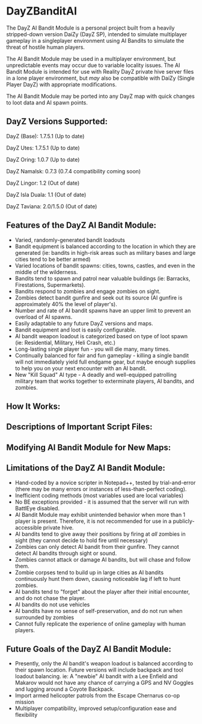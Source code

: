 DayZBanditAI
============

The DayZ AI Bandit Module is a personal project built from a heavily stripped-down version DaiZy (DayZ SP), intended to simulate multiplayer gameplay in a singleplayer environment using AI Bandits to simulate the threat of hostile human players. 

The AI Bandit Module may be used in a multiplayer environment, but unpredictable events may occur due to variable locality issues. The AI Bandit Module is intended for use with Reality DayZ private hive server files in a lone player environment, but 
*may* also be compatible with DaiZy (Single Player DayZ) with appropriate modifications. 

The AI Bandit Module may be ported into any DayZ map with quick changes to loot data and AI spawn points.


DayZ Versions Supported:
------------------------------------
DayZ (Base): 1.7.5.1 (Up to date)

DayZ Utes: 1.7.5.1 (Up to date)

DayZ Oring: 1.0.7 (Up to date)

DayZ Namalsk: 0.7.3 (0.7.4 compatibility coming soon)

DayZ Lingor: 1.2 (Out of date)

DayZ Isla Duala: 1.1 (Out of date)

DayZ Taviana: 2.0/1.5.0 (Out of date)

Features of the DayZ AI Bandit Module:
---------------------------------------
* Varied, randomly-generated bandit loadouts
* Bandit equipment is balanced according to the location in which they are generated (ie: bandits in high-risk areas such as military bases and large cities tend to be better armed)
* Varied locations of bandit spawns: cities, towns, castles, and even in the middle of the wilderness.
* Bandits tend to spawn and patrol near valuable buildings (ie: Barracks, Firestations, Supermarkets).
* Bandits respond to zombies and engage zombies on sight.
* Zombies detect bandit gunfire and seek out its source (AI gunfire is approximately 40% the level of player's).
* Number and rate of AI bandit spawns have an upper limit to prevent an overload of AI spawns.
* Easily adaptable to any future DayZ versions and maps.
* Bandit equipment and loot is easily configurable. 
* AI bandit weapon loadout is categorized based on type of loot spawn (ie: Residential, Military, Heli Crash, etc.)
* Long-lasting single player fun - you will die many, many times.
* Continually balanced for fair and fun gameplay - killing a single bandit will not immediately yield full endgame gear, but maybe enough supplies to help you on your next encounter with an AI bandit.
* New "Kill Squad" AI type - A deadly and well-equipped patrolling military team that works together to exterminate players, AI bandits, and zombies.

How It Works:
---------------------------------------

Descriptions of Important Script Files:
---------------------------------------

Modifying AI Bandit Module for New Maps:
---------------------------------------

Limitations of the DayZ AI Bandit Module:
-----------------------------------------
* Hand-coded by a novice scripter in Notepad++, tested by trial-and-error (there may be many errors or instances of less-than-perfect coding).
* Inefficient coding methods (most variables used are local variables)
* No BE exceptions provided - it is assumed that the server will run with BattlEye disabled.
* AI Bandit Module may exhibit unintended behavior when more than 1 player is present. Therefore, it is not recommended for use in a publicly-accessible private hive.
* AI bandits tend to give away their positions by firing at *all* zombies in sight (they cannot decide to hold fire until necessary)
* Zombies can only detect AI bandit from their gunfire. They cannot detect AI bandits through sight or sound.
* Zombies cannot attack or damage AI bandits, but will chase and follow them.
* Zombie corpses tend to build up in large cities as AI bandits continuously hunt them down, causing noticeable lag if left to hunt zombies.
* AI bandits tend to "forget" about the player after their initial encounter, and do not chase the player.
* AI bandits do not use vehicles
* AI bandits have no sense of self-preservation, and do not run when surrounded by zombies
* Cannot fully replicate the experience of online gameplay with human players.

Future Goals of the DayZ AI Bandit Module:
-----------------------------------------
* Presently, only the AI bandit's weapon loadout is balanced according to their spawn location. Future versions will include backpack and tool loadout balancing. ie: A "newbie" AI bandit with a Lee Enfield and Makarov would not have any chance of carrying a GPS and NV Goggles and lugging around a Coyote Backpack.
* Import armed helicopter patrols from the Escape Chernarus co-op mission
* Multiplayer compatibility, improved setup/configuration ease and flexibility